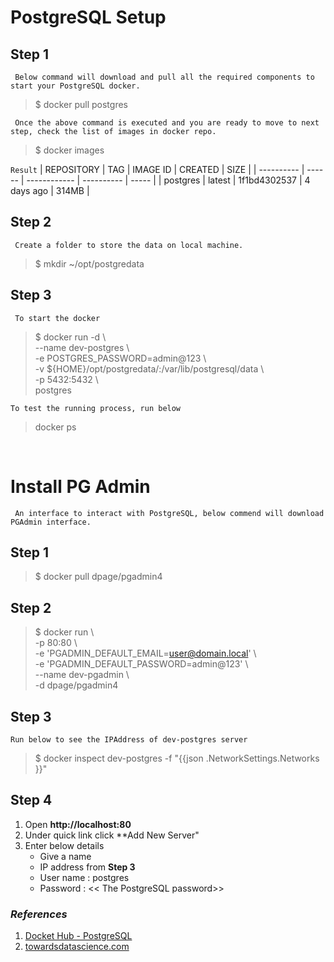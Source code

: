 # PostgreSQL Setup

## Step 1
` Below command will download and pull all the required components to start your PostgreSQL docker.` 
> $ docker pull postgres

` Once the above command is executed and you are ready to move to next step, check the list of images in docker repo.`
> $ docker images

``` Result ``` 
| REPOSITORY | TAG    | IMAGE ID     | CREATED    | SIZE  |
| ---------- | ------ | ------------ | ---------- | ----- |
| postgres   | latest | 1f1bd4302537 | 4 days ago | 314MB |



## Step 2
` Create a folder to store the data on local machine.`
> $ mkdir ~/opt/postgredata

## Step 3
` To start the docker`
> $ docker run -d \\<br>
> --name dev-postgres \\ <br>
> -e POSTGRES_PASSWORD=admin@123 \\<br>
> -v ${HOME}/opt/postgredata/:/var/lib/postgresql/data \\<br>
> -p 5432:5432 \\<br>
> postgres

` To test the running process, run below `
> docker ps 
 
 <br>
 
# Install PG Admin
` An interface to interact with PostgreSQL, below commend will download PGAdmin interface.`

## Step 1
> $ docker pull dpage/pgadmin4        

## Step 2
> $ docker run \\ <br>
-p 80:80 \\ <br>
-e 'PGADMIN_DEFAULT_EMAIL=user@domain.local' \\ <br>
-e 'PGADMIN_DEFAULT_PASSWORD=admin@123' \\ <br>
--name dev-pgadmin \\ <br>
-d dpage/pgadmin4

## Step 3
` Run below to see the IPAddress of dev-postgres server `
> $ docker inspect dev-postgres -f "{{json .NetworkSettings.Networks }}"

## Step 4
1. Open **http://localhost:80** 
2. Under quick link click **Add New Server"
3. Enter below details
   * Give a name 
   * IP address from **Step 3**
   * User name : postgres
   * Password : << The PostgreSQL password>>  

### *References*
1. [Docket Hub - PostgreSQL](https://hub.docker.com/_/postgres)
2. [towardsdatascience.com](https://towardsdatascience.com/local-development-set-up-of-postgresql-with-docker-c022632f13ea)







